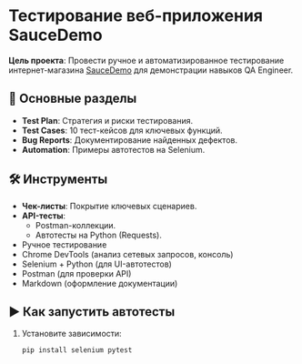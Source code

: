 # Тестирование веб-приложения SauceDemo

**Цель проекта**: Провести ручное и автоматизированное тестирование интернет-магазина [SauceDemo](https://www.saucedemo.com) для демонстрации навыков QA Engineer.

## 📌 Основные разделы
- **Test Plan**: Стратегия и риски тестирования.
- **Test Cases**: 10 тест-кейсов для ключевых функций.
- **Bug Reports**: Документирование найденных дефектов.
- **Automation**: Примеры автотестов на Selenium.

## 🛠 Инструменты
- **Чек-листы**: Покрытие ключевых сценариев.
- **API-тесты**: 
  - Postman-коллекции.
  - Автотесты на Python (Requests).
- Ручное тестирование
- Chrome DevTools (анализ сетевых запросов, консоль)
- Selenium + Python (для UI-автотестов)
- Postman (для проверки API)
- Markdown (оформление документации)

## ▶ Как запустить автотесты
1. Установите зависимости:
   ```bash
   pip install selenium pytest